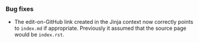 ### Bug fixes

- The edit-on-GitHub link created in the Jinja context now correctly points to `index.md` if appropriate. Previously it assumed that the source page would be `index.rst`.

